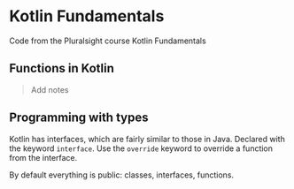 # Kotlin Fundamentals

Code from the Pluralsight course Kotlin Fundamentals

## Functions in Kotlin

> Add notes

## Programming with types
Kotlin has interfaces, which are fairly similar to those in Java.
Declared with the keyword `interface`.
Use the `override` keyword to override a function from the interface.

By default everything is public: classes, interfaces, functions.
